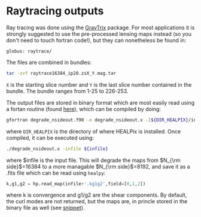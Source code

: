 # Raytracing outputs




Ray tracing was done using the [GrayTrix](https://sci.nao.ac.jp/MEMBER/hamana/GRayTrix/index.html) package. For most applications it is strongly suggested to use the pre-processed lensing maps instead (so you don't need to touch fortran code!), but they can nonetheless be found in:

 ```globus: raytrace/```

The files are combined in bundles:
```bash
tar -zvf raytrace16384_ip20.zsX_Y.mag.tar
```
```X``` is the starting slice number and ```Y``` is the last slice number contained in the bundle. The bundle ranges from 1-25 to 226-253.


The output files are stored in binary format which are most easily read using a fortan routine (found [here](https://github.com/yomori/graytrix/blob/master/degrade_nsideout.f90)), which can be compiled by doing:
```bash
gfortran degrade_nsideout.f90 -o degrade_nsideout.x -I${DIR_HEALPIX}/include -DGFORTRAN -fno-second-underscore -fopenmp -fPIC -L${DIR_HEALPIX}/lib -lhealpix -lcfitsio
```
where ```DIR_HEALPIX``` is the directory of where HEALPix is installed. Once compiled, it can be executed using:
```bash
./degrade_nsideout.x -infile ${infile}
```

where $infile is the input file.
This will degrade the maps from $N_{\rm side}$=16384 to a more managable $N_{\rm side}$=8192, and save it as a .fits file which can be read using ```healpy```:

```python
k,g1,g2 = hp.read_map(infile+'.kg1g2',field=[0,1,2])
```

where k is convergence and g1/g2 are the shear components. By default, the curl modes are not returned, but the maps are, in princle stored in the binary file as well (see [snippet](https://github.com/yomori/graytrix/blob/065ce951e1624e8d843209aeadc744b3805fa8bd/degrade_nsideout.f90#L94)).

